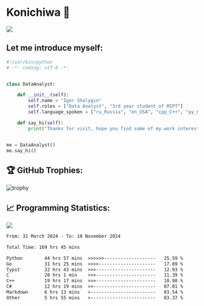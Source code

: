 # Konichiwa 👋
![](https://komarev.com/ghpvc/?username=IgorFandre&color=brightgreen)

## Let me introduce myself:
```py
#!/usr/bin/python
# -*- coding: utf-8 -*-


class DataAnalyst:

    def __init__(self):
        self.name = "Igor Shalygin"
        self.roles = ["Data Analyst", "3rd year student of MIPT"]
        self.language_spoken = ["ru_Russia", "en_USA", "cpp_C++", "py_Python", "go_Golang"]

    def say_hi(self):
        print("Thanks for visit, hope you find some of my work interesting.")


me = DataAnalyst()
me.say_hi()
```

## 🏆 GitHub Trophies:
![trophy](https://github-profile-trophy.vercel.app/?username=IgorFandre&title=MultiLanguage,Repositories,Commits,Experience,PullRequest,Reviews)

## 📈 Programming Statistics:

![](https://github-profile-summary-cards.vercel.app/api/cards/profile-details?username=IgorFandre&theme=solarized_dark)

<!--START_SECTION:waka-->

```txt
From: 31 March 2024 - To: 10 November 2024

Total Time: 169 hrs 45 mins

Python        44 hrs 57 mins  >>>>>>-------------------   25.59 %
Go            31 hrs 25 mins  >>>>---------------------   17.89 %
Typst         22 hrs 43 mins  >>>----------------------   12.93 %
C             20 hrs 1 min    >>>----------------------   11.39 %
C++           19 hrs 17 mins  >>>----------------------   10.98 %
C#            12 hrs 19 mins  >>-----------------------   07.01 %
Markdown      6 hrs 13 mins   >------------------------   03.54 %
Other         5 hrs 55 mins   >------------------------   03.37 %
```

<!--END_SECTION:waka-->
